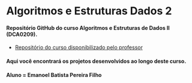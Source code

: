 # Algoritmos e Estruturas Dados 2
#### Repositório GitHub do curso Algoritmos e Estruturas de Dados II (DCA0209).
- [Repositório do curso disponibilizado pelo professor](https://github.com/ivanovitchm/datastructure)
#### Aqui você encontrará os projetos desenvolvidos ao longo deste curso.
#### Aluno = Emanoel Batista Pereira Filho
